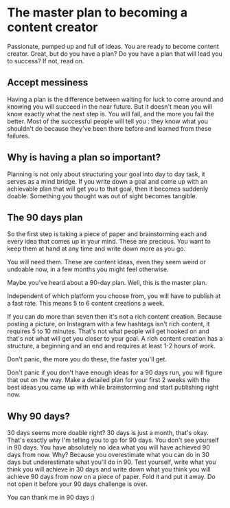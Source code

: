 # The master plan to becoming a content creator 

Passionate, pumped up and full of ideas. You are ready to become content creator. Great, but do you have a plan? Do you have a plan that will lead you to success? If not, read on. 

## Accept messiness 

Having a plan is the difference between waiting for luck to come around and knowing you will succeed in the near future. But it doesn't mean you will know exactly what the next step is. You will fail, and the more you fail the better. Most of the successful people will tell you : they know what you shouldn't do because they've been there before and learned from these failures. 

## Why is having a plan so important? 

Planning is not only about structuring your goal into day to day task, it serves as a mind bridge. If you write down a goal and come up with an achievable plan that will get you to that goal, then it becomes suddenly doable. Something you thought was out of sight becomes tangible. 

## The 90 days plan 

So the first step is taking a piece of paper and brainstorming each and every idea that comes up in your mind. These are precious. You want to keep them at hand at any time and write down more as you go. 

You will need them. These are content ideas, even they seem weird or undoable now, in a few months you might feel otherwise. 

Maybe you've heard about a 90-day plan. Well, this is the master plan. 

Independent of which platform you choose from, you will have to publish at a fast rate. This means 5 to 6 content creations a week. 

If you can do more than seven then it's not a rich content creation. Because posting a picture, on Instagram with a few hashtags isn't rich content, it requires 5 to 10 minutes. That's not what people will get hooked on and that's not what will get you closer to your goal. A rich content creation has a structure, a beginning and an end and requires at least 1-2 hours of work. 

Don't panic, the more you do these, the faster you'll get. 

Don't panic if you don't have enough ideas for a 90 days run, you will figure that out on the way. Make a detailed plan for your first 2 weeks with the best ideas you came up with while brainstorming and start publishing right now. 

## Why 90 days? 

30 days seems more doable right? 30 days is just a month, that's okay. That's exactly why I'm telling you to go for 90 days. You don't see yourself in 90 days. You have absolutely no idea what you will have achieved 90 days from now. Why? Because you overestimate what you can do in 30 days but underestimate what you'll do in 90. Test yourself, write what you think you will achieve in 30 days and write down what you think you will achieve 90 days from now on a piece of paper. Fold it and put it away. Do not open it before your 90 days challenge is over. 

You can thank me in 90 days :)
